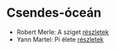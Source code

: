 # Csendes-óceán

- Robert Merle: A sziget [részletek](_details/Robert%20Merle.md#id_325)
- Yann Martel: Pi élete [részletek](_details/Yann%20Martel.md#id_1458)